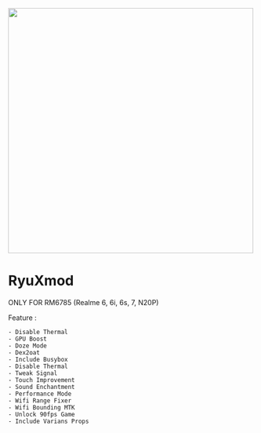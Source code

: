 <img src="https://telegra.ph/file/af85bf66600608deae803.jpg" width="500">


# RyuXmod
ONLY FOR RM6785 
(Realme 6, 6i, 6s, 7, N20P)

Feature :

    - Disable Thermal
    - GPU Boost
    - Doze Mode
    - Dex2oat
    - Include Busybox
    - Disable Thermal
    - Tweak Signal
    - Touch Improvement
    - Sound Enchantment
    - Performance Mode
    - Wifi Range Fixer
    - Wifi Bounding MTK
    - Unlock 90fps Game
    - Include Varians Props
